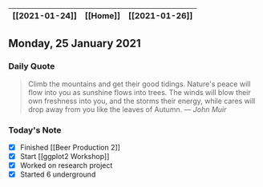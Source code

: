 | [[2021-01-24]] | [[Home]] | [[2021-01-26]] |
| :------------: | :------: | :------------: |

## Monday, 25 January 2021

### Daily Quote
> Climb the mountains and get their good tidings. Nature's peace will flow into you as sunshine flows into trees. The winds will blow their own freshness into you, and the storms their energy, while cares will drop away from you like the leaves of Autumn.
> &mdash; <cite>John Muir</cite>

### Today's Note

- [x] Finished [[Beer Production 2]] 
- [x] Start [[ggplot2 Workshop]]
- [x] Worked on research project
- [x] Started 6 underground